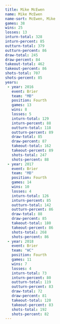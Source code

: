 ```yaml
---
title: Mike McEwen
name: Mike McEwen
name-sort: McEwen, Mike
games: 38
wins: 25
losses: 13
inturn-total: 328
inturn-percent: 85
outturn-total: 379
outturn-percent: 86
draw-total: 245
draw-percent: 84
takeout-total: 462
takeout-percent: 86
shots-total: 707
shots-percent: 85
years:
 - year: 2016
   event: Brier
   team: "MB"
   position: Fourth
   games: 13
   wins: 8
   losses: 5
   inturn-total: 129
   inturn-percent: 88
   outturn-total: 118
   outturn-percent: 89
   draw-total: 85
   draw-percent: 87
   takeout-total: 162
   takeout-percent: 89
   shots-total: 247
   shots-percent: 88
 - year: 2017
   event: Brier
   team: "MB"
   position: Fourth
   games: 14
   wins: 10
   losses: 4
   inturn-total: 126
   inturn-percent: 85
   outturn-total: 142
   outturn-percent: 86
   draw-total: 88
   draw-percent: 85
   takeout-total: 180
   takeout-percent: 86
   shots-total: 268
   shots-percent: 86
 - year: 2018
   event: Brier
   team: "WC"
   position: Fourth
   games: 11
   wins: 7
   losses: 4
   inturn-total: 73
   inturn-percent: 80
   outturn-total: 119
   outturn-percent: 83
   draw-total: 72
   draw-percent: 81
   takeout-total: 120
   takeout-percent: 83
   shots-total: 192
   shots-percent: 82
---
```

